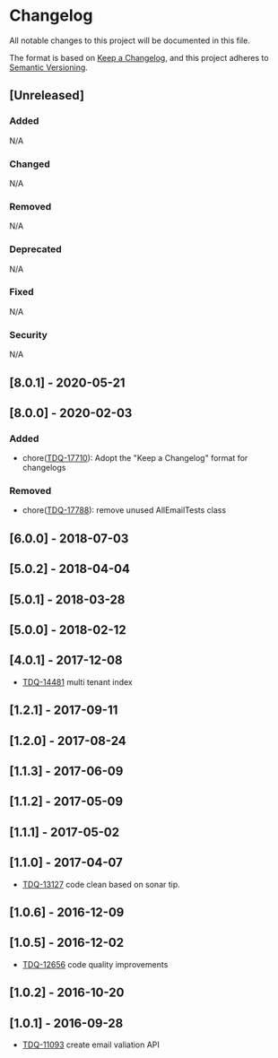 # Changelog
All notable changes to this project will be documented in this file.

The format is based on [Keep a Changelog](https://keepachangelog.com/en/1.0.0/),
and this project adheres to [Semantic Versioning](https://semver.org/spec/v2.0.0.html).

## [Unreleased]
### Added
N/A
### Changed
N/A
### Removed
N/A
### Deprecated
N/A
### Fixed
N/A
### Security
N/A

## [8.0.1] - 2020-05-21

## [8.0.0] - 2020-02-03
### Added
- chore([TDQ-17710](https://jira.talendforge.org/browse/TDQ-17710)): Adopt the "Keep a Changelog" format for changelogs
### Removed
- chore([TDQ-17788](https://jira.talendforge.org/browse/TDQ-17788)): remove unused AllEmailTests class

## [6.0.0] - 2018-07-03
## [5.0.2] - 2018-04-04
## [5.0.1] - 2018-03-28
## [5.0.0] - 2018-02-12

## [4.0.1] - 2017-12-08
- [TDQ-14481](https://jira.talendforge.org/browse/TDQ-14481) multi tenant index

## [1.2.1] - 2017-09-11
## [1.2.0] - 2017-08-24
## [1.1.3] - 2017-06-09
## [1.1.2] - 2017-05-09
## [1.1.1] - 2017-05-02

## [1.1.0] - 2017-04-07
- [TDQ-13127](https://jira.talendforge.org/browse/TDQ-13127) code clean based on sonar tip.

## [1.0.6] - 2016-12-09

## [1.0.5] - 2016-12-02
- [TDQ-12656](https://jira.talendforge.org/browse/TDQ-12656) code quality improvements

## [1.0.2] - 2016-10-20

## [1.0.1] - 2016-09-28
- [TDQ-11093](https://jira.talendforge.org/browse/TDQ-11093) create email valiation API
    

